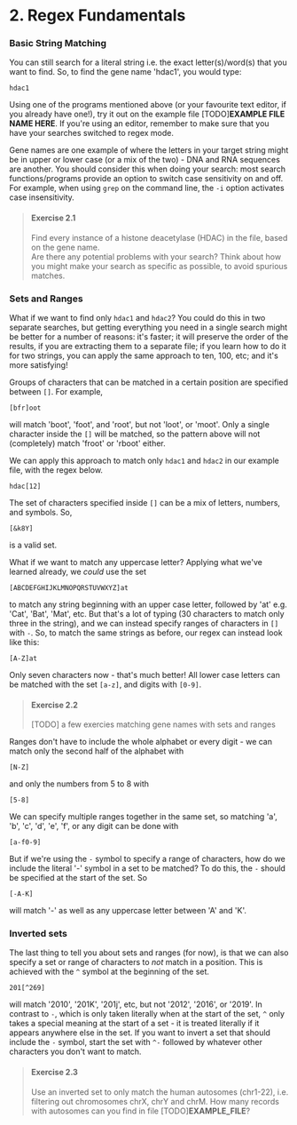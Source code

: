 # 2. Regex Fundamentals
### Basic String Matching
You can still search for a literal string i.e. the exact letter(s)/word(s) that you want to find. So, to find the gene name 'hdac1', you would type:

```
hdac1
```
Using one of the programs mentioned above (or your favourite text editor, if you already have one!), try it out on the example file [TODO]**EXAMPLE FILE NAME HERE**. If you're using an editor, remember to make sure that you have your searches switched to regex mode.

Gene names are one example of where the letters in your target string might be in upper or lower case (or a mix of the two) - DNA and RNA sequences are another. You should consider this when doing your search: most search functions/programs provide an option to switch case sensitivity on and off. For example, when using `grep` on the command line, the `-i` option activates case insensitivity.

> #### Exercise 2.1
> Find every instance of a histone deacetylase (HDAC) in the file, based on the gene name.  
Are there any potential problems with your search? Think about how you might make your search as specific as possible, to avoid spurious matches.

### Sets and Ranges
What if we want to find only `hdac1` and `hdac2`? You could do this in two separate searches, but getting everything you need in a single search might be better for a number of reasons: it's faster; it will preserve the order of the results, if you are extracting them to a separate file; if you learn how to do it for two strings, you can apply the same approach to ten, 100, etc; and it's more satisfying!

Groups of characters that can be matched in a certain position are specified between `[]`. For example,

```
[bfr]oot
```
will match 'boot', 'foot', and 'root', but not 'loot', or 'moot'. Only a single character inside the `[]` will be matched, so the pattern above will not (completely) match 'froot' or 'rboot' either.

We can apply this approach to match only `hdac1` and `hdac2` in our example file, with the regex below.

```
hdac[12]
```

The set of characters specified inside `[]` can be a mix of letters, numbers, and symbols. So,

```
[&k8Y]
```
is a valid set.

What if we want to match any uppercase letter? Applying what we've learned already, we *could* use the set

```
[ABCDEFGHIJKLMNOPQRSTUVWXYZ]at
```
to match any string beginning with an upper case letter, followed by 'at' e.g. 'Cat', 'Bat', 'Mat', etc. But that's a lot of typing (30 characters to match only three in the string), and we can instead specify ranges of characters in `[]` with `-`. So, to match the same strings as before, our regex can instead look like this:

```
[A-Z]at
```

Only seven characters now - that's much better! All lower case letters can be matched with the set `[a-z]`, and digits with `[0-9]`. 

> #### Exercise 2.2
> [TODO] a few exercies matching gene names with sets and ranges

Ranges don't have to include the whole alphabet or every digit - we can match only the second half of the alphabet with

```
[N-Z]
```

and only the numbers from 5 to 8 with

```
[5-8]
```

We can specify multiple ranges together in the same set, so matching 'a', 'b', 'c', 'd', 'e', 'f', or any digit can be done with

```
[a-f0-9]
```

But if we're using the `-` symbol to specify a range of characters, how do we include the literal '-' symbol in a set to be matched? To do this, the `-` should be specified at the start of the set. So

```
[-A-K]
```

will match '-' as well as any uppercase letter between 'A' and 'K'.

### Inverted sets
The last thing to tell you about sets and ranges (for now), is that we can also specify a set or range of characters to *not* match in a position. This is achieved with the `^` symbol at the beginning of the set.

```
201[^269]
```

will match '2010', '201K', '201j', etc, but not '2012', '2016', or '2019'. In contrast to `-`, which is only taken literally when at the start of the set, `^` only takes a special meaning at the start of a set - it is treated literally if it appears anywhere else in the set. If you want to invert a set that should include the `-` symbol, start the set with `^-` followed by whatever other characters you don't want to match.

> #### Exercise 2.3
> Use an inverted set to only match the human autosomes (chr1-22), i.e. filtering out chromosomes chrX, chrY and chrM. How many records with autosomes can you find in file [TODO]**EXAMPLE_FILE**?